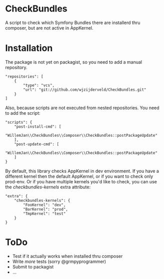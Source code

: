 CheckBundles
============

A script to check which Symfony Bundles there are installerd thru composer, but are not active in AppKernel.

Installation
============
The package is not yet on packagist, so you need to add a manual repository.

    "repositories": [
        {
            "type": "vcs",
            "url": "git://github.com/wjzijderveld/CheckBundles.git"
        }
    ]
	
Also, because scripts are not executed from nested repositories. You need to add the script:

    "scripts": {
        "post-install-cmd": [
            "WillemJan\\CheckBundles\\Composer\\CheckBundles::postPackageUpdate"
        ],
        "post-update-cmd": [
            "WillemJan\\CheckBundles\\Composer\\CheckBundles::postPackageUpdate"
        ]
    }
	
By default, this library checks AppKernel in dev environment.
If you have a different kernel then the default AppKernel, or if you want to check only prod-env.
Or if you have multiple kernels you'd like to check, you can use the _checkbundles-kernels_ extra attribute:

    "extra": {
		"checkbundles-kernels": {
			"FooKernel": "dev",
			"BarKernel": "prod",
			"TmpKernel": "test"
		}
	}

ToDo
====

* Test if it actually works when installed thru composer
* Write *more* tests (sorry @grmpyprogrammer)
* Submit to packagist
* ...